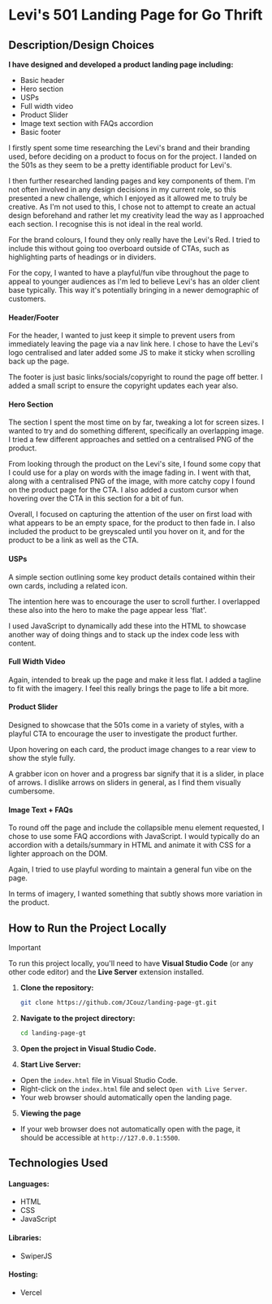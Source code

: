 # Levi's 501 Landing Page for Go Thrift

## Description/Design Choices

**I have designed and developed a product landing page including:**
* Basic header
* Hero section
* USPs
* Full width video
* Product Slider
* Image text section with FAQs accordion
* Basic footer

I firstly spent some time researching the Levi's brand and their branding used, before deciding on a product to focus on for the project. I landed on the 501s as they seem to be a pretty identifiable product for Levi's.

I then further researched landing pages and key components of them. I'm not often involved in any design decisions in my current role, so this presented a new challenge, which I enjoyed as it allowed me to truly be creative. As I'm not used to this, I chose not to attempt to create an actual design beforehand and rather let my creativity lead the way as I approached each section. I recognise this is not ideal in the real world.

For the brand colours, I found they only really have the Levi's Red. I tried to include this without going too overboard outside of CTAs, such as highlighting parts of headings or in dividers.

For the copy, I wanted to have a playful/fun vibe throughout the page to appeal to younger audiences as I'm led to believe Levi's has an older client base typically. This way it's potentially bringing in a newer demographic of customers.

#### Header/Footer
For the header, I wanted to just keep it simple to prevent users from immediately leaving the page via a nav link here. I chose to have the Levi's logo centralised and later added some JS to make it sticky when scrolling back up the page.

The footer is just basic links/socials/copyright to round the page off better. I added a small script to ensure the copyright updates each year also.

#### Hero Section
The section I spent the most time on by far, tweaking a lot for screen sizes. I wanted to try and do something different, specifically an overlapping image. I tried a few different approaches and settled on a centralised PNG of the product.

From looking through the product on the Levi's site, I found some copy that I could use for a play on words with the image fading in. I went with that, along with a centralised PNG of the image, with more catchy copy I found on the product page for the CTA. I also added a custom cursor when hovering over the CTA in this section for a bit of fun.

Overall, I focused on capturing the attention of the user on first load with what appears to be an empty space, for the product to then fade in. I also included the product to be greyscaled until you hover on it, and for the product to be a link as well as the CTA.

#### USPs

A simple section outlining some key product details contained within their own cards, including a related icon.

The intention here was to encourage the user to scroll further. I overlapped these also into the hero to make the page appear less 'flat'.

I used JavaScript to dynamically add these into the HTML to showcase another way of doing things and to stack up the index code less with content.

#### Full Width Video

Again, intended to break up the page and make it less flat. I added a tagline to fit with the imagery. I feel this really brings the page to life a bit more.

#### Product Slider

Designed to showcase that the 501s come in a variety of styles, with a playful CTA to encourage the user to investigate the product further.

Upon hovering on each card, the product image changes to a rear view to show the style fully.

A grabber icon on hover and a progress bar signify that it is a slider, in place of arrows. I dislike arrows on sliders in general, as I find them visually cumbersome.

#### Image Text + FAQs

To round off the page and include the collapsible menu element requested, I chose to use some FAQ accordions with JavaScript. I would typically do an accordion with a details/summary in HTML and animate it with CSS for a lighter approach on the DOM.

Again, I tried to use playful wording to maintain a general fun vibe on the page.

In terms of imagery, I wanted something that subtly shows more variation in the product.

## How to Run the Project Locally

> [!IMPORTANT]
> To run this project locally, you'll need to have **Visual Studio Code** (or any other code editor) and the **Live Server** extension installed.

1. **Clone the repository:**
   ```bash
   git clone https://github.com/JCouz/landing-page-gt.git
   ```

2. **Navigate to the project directory:**
   ```bash
   cd landing-page-gt
   ```

3. **Open the project in Visual Studio Code.**

4. **Start Live Server:**
* Open the `index.html` file in Visual Studio Code.
* Right-click on the `index.html` file and select `Open with Live Server`.
* Your web browser should automatically open the landing page.

5. **Viewing the page**
* If your web browser does not automatically open with the page, it should be accessible at `http://127.0.0.1:5500`.
   
## Technologies Used

#### Languages: 

* HTML
* CSS
* JavaScript

#### Libraries:

* SwiperJS

#### Hosting:

* Vercel
